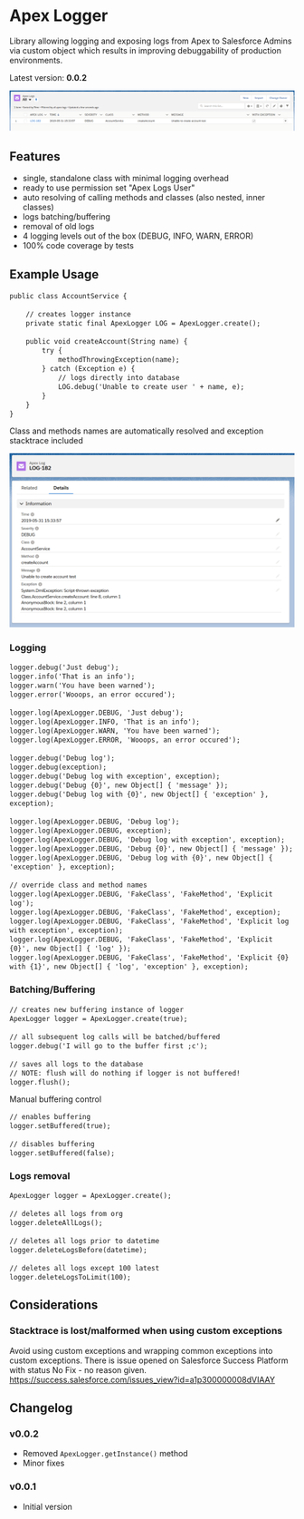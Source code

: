 # Apex Logger
Library allowing logging and exposing logs from Apex to Salesforce Admins via custom object
which results in improving debuggability of production environments.

Latest version: **0.0.2**

![Apex Logger Example Usage](images/example_usage_1.png)

## Features
- single, standalone class with minimal logging overhead
- ready to use permission set "Apex Logs User"
- auto resolving of calling methods and classes (also nested, inner classes)
- logs batching/buffering
- removal of old logs
- 4 logging levels out of the box (DEBUG, INFO, WARN, ERROR)
- 100% code coverage by tests

## Example Usage
```apex
public class AccountService {

	// creates logger instance
	private static final ApexLogger LOG = ApexLogger.create();
	
	public void createAccount(String name) {
		try {
			methodThrowingException(name);
		} catch (Exception e) {
			// logs directly into database
			LOG.debug('Unable to create user ' + name, e);
		}
	}
}
```
Class and methods names are automatically resolved and exception stacktrace included

![Apex Logger Example Usage](images/example_usage_2.png)

### Logging
```apex
logger.debug('Just debug');
logger.info('That is an info');
logger.warn('You have been warned');
logger.error('Wooops, an error occured');

logger.log(ApexLogger.DEBUG, 'Just debug');
logger.log(ApexLogger.INFO, 'That is an info');
logger.log(ApexLogger.WARN, 'You have been warned');
logger.log(ApexLogger.ERROR, 'Wooops, an error occured');

logger.debug('Debug log');
logger.debug(exception);
logger.debug('Debug log with exception', exception);
logger.debug('Debug {0}', new Object[] { 'message' });
logger.debug('Debug log with {0}', new Object[] { 'exception' }, exception);

logger.log(ApexLogger.DEBUG, 'Debug log');
logger.log(ApexLogger.DEBUG, exception);
logger.log(ApexLogger.DEBUG, 'Debug log with exception', exception);
logger.log(ApexLogger.DEBUG, 'Debug {0}', new Object[] { 'message' });
logger.log(ApexLogger.DEBUG, 'Debug log with {0}', new Object[] { 'exception' }, exception);

// override class and method names
logger.log(ApexLogger.DEBUG, 'FakeClass', 'FakeMethod', 'Explicit log');
logger.log(ApexLogger.DEBUG, 'FakeClass', 'FakeMethod', exception);
logger.log(ApexLogger.DEBUG, 'FakeClass', 'FakeMethod', 'Explicit log with exception', exception);
logger.log(ApexLogger.DEBUG, 'FakeClass', 'FakeMethod', 'Explicit {0}', new Object[] { 'log' });
logger.log(ApexLogger.DEBUG, 'FakeClass', 'FakeMethod', 'Explicit {0} with {1}', new Object[] { 'log', 'exception' }, exception);
```


### Batching/Buffering
```apex
// creates new buffering instance of logger
ApexLogger logger = ApexLogger.create(true);

// all subsequent log calls will be batched/buffered
logger.debug('I will go to the buffer first ;c');

// saves all logs to the database
// NOTE: flush will do nothing if logger is not buffered!
logger.flush();
```

Manual buffering control
```apex
// enables buffering
logger.setBuffered(true);

// disables buffering
logger.setBuffered(false);
```

### Logs removal
```apex
ApexLogger logger = ApexLogger.create();

// deletes all logs from org
logger.deleteAllLogs();

// deletes all logs prior to datetime
logger.deleteLogsBefore(datetime);

// deletes all logs except 100 latest
logger.deleteLogsToLimit(100);
```

## Considerations
### Stacktrace is lost/malformed when using custom exceptions
Avoid using custom exceptions and wrapping common exceptions into custom exceptions.
There is issue opened on Salesforce Success Platform with status No Fix - no reason given.
https://success.salesforce.com/issues_view?id=a1p300000008dVIAAY

## Changelog
### v0.0.2
- Removed `ApexLogger.getInstance()` method
- Minor fixes

### v0.0.1
- Initial version

